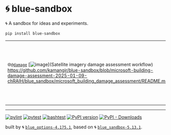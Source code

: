 # 🌀 blue-sandbox

🌀 A sandbox for ideas and experiments.

```bash
pip install blue-sandbox
```

|   |   |   |
| --- | --- | --- |
| 🌐[``@damage``](https://github.com/kamangir/blue-sandbox/blob/microsoft-building-damage-assessment-2025-01-09-chRAIH/blue_sandbox/microsoft_building_damage_assessment/README.md) [![image](https://github.com/microsoft/building-damage-assessment/raw/main/figures/damage.png)](Satellite imagery damage assessment workflow) https://github.com/kamangir/blue-sandbox/blob/microsoft-building-damage-assessment-2025-01-09-chRAIH/blue_sandbox/microsoft_building_damage_assessment/README.md | 🌀[`experiment 2`](#) [![image](https://github.com/kamangir/assets/raw/main/blue-plugin/marquee.png?raw=true)](#) description of experiment 2 ... | 🌀[`experiment 3`](#) [![image](https://github.com/kamangir/assets/raw/main/blue-plugin/marquee.png?raw=true)](#) description of experiment 3 ... |

---


[![pylint](https://github.com/kamangir/blue-sandbox/actions/workflows/pylint.yml/badge.svg)](https://github.com/kamangir/blue-sandbox/actions/workflows/pylint.yml) [![pytest](https://github.com/kamangir/blue-sandbox/actions/workflows/pytest.yml/badge.svg)](https://github.com/kamangir/blue-sandbox/actions/workflows/pytest.yml) [![bashtest](https://github.com/kamangir/blue-sandbox/actions/workflows/bashtest.yml/badge.svg)](https://github.com/kamangir/blue-sandbox/actions/workflows/bashtest.yml) [![PyPI version](https://img.shields.io/pypi/v/blue-sandbox.svg)](https://pypi.org/project/blue-sandbox/) [![PyPI - Downloads](https://img.shields.io/pypi/dd/blue-sandbox)](https://pypistats.org/packages/blue-sandbox)

built by 🌀 [`blue_options-4.175.1`](https://github.com/kamangir/awesome-bash-cli), based on 🌀 [`blue_sandbox-5.13.1`](https://github.com/kamangir/blue-sandbox).

